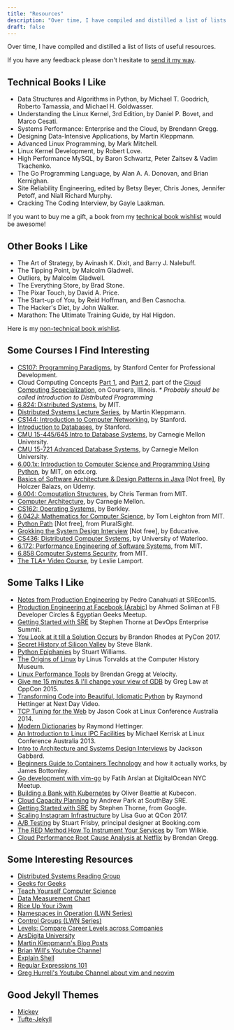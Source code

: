 ```yaml
---
title: "Resources"
description: "Over time, I have compiled and distilled a list of lists of useful resources."
draft: false
---
```


Over time, I have compiled and distilled a list of lists of useful resources.

If you have any feedback please don't hesitate to [send it my way](/contact/).

## Technical Books I Like

- Data Structures and Algorithms in Python, by Michael T. Goodrich, Roberto Tamassia, and Michael H. Goldwasser.
- Understanding the Linux Kernel, 3rd Edition, by Daniel P. Bovet, and Marco Cesati.
- Systems Performance: Enterprise and the Cloud, by Brendann Gregg.
- Designing Data-Intensive Applications, by Martin Kleppmann.
- Advanced Linux Programming, by Mark Mitchell.
- Linux Kernel Development, by Robert Love.
- High Performance MySQL, by Baron Schwartz, Peter Zaitsev & Vadim Tkachenko.
- The Go Programming Language, by Alan A. A. Donovan, and Brian Kernighan.
- Site Reliability Engineering, edited by Betsy Beyer, Chris Jones, Jennifer Petoff, and Niall Richard Murphy.
- Cracking The Coding Interview, by Gayle Laakman.

If you want to buy me a gift, a book from my [technical book wishlist](https://www.amazon.co.uk/hz/wishlist/ls/1ZVYP207HZR6H?type=wishlist&filter=unpurchased&sort=priority) would be awesome!

## Other Books I Like

- The Art of Strategy, by Avinash K. Dixit, and Barry J. Nalebuff.
- The Tipping Point, by Malcolm Gladwell.
- Outliers, by Malcolm Gladwell.
- The Everything Store, by Brad Stone.
- The Pixar Touch, by David A. Price.
- The Start-up of You, by Reid Hoffman, and Ben Casnocha.
- The Hacker's Diet, by John Walker.
- Marathon: The Ultimate Training Guide, by Hal Higdon.

Here is my [non-technical book wishlist](https://www.amazon.co.uk/hz/wishlist/ls/314HICF494KE3?type=wishlist&filter=unpurchased&sort=priority).

## Some Courses I Find Interesting

- [CS107: Programming Paradigms](https://see.stanford.edu/Course/CS107), by Stanford Center for Professional Development.
- Cloud Computing Concepts [Part 1](https://www.coursera.org/learn/cloud-computing), and [Part 2](https://www.coursera.org/learn/cloud-computing-2), part of the [Cloud Computing Scpecialization](https://www.coursera.org/specializations/cloud-computing), on Coursera, Illinois. _\* Probably should be called Introduction to Distributed Programming_
- [6.824: Distributed Systems](https://www.youtube.com/playlist?list=PLrw6a1wE39_tb2fErI4-WkMbsvGQk9_UB), by MIT.
- [Distributed Systems Lecture
  Series](https://www.youtube.com/playlist?list=PLeKd45zvjcDFUEv_ohr_HdUFe97RItdiB), by Martin
  Kleppmann.
- [CS144: Introduction to Computer Networking](https://www.youtube.com/playlist?list=PLoCMsyE1cvdWKsLVyf6cPwCLDIZnOj0NS), by Stanford.
- [Introduction to Databases](https://online.stanford.edu/courses/soe-ydatabases-databases), by Stanford.
- [CMU 15-445/645 Intro to Database Systems](https://www.youtube.com/playlist?list=PLSE8ODhjZXjbohkNBWQs_otTrBTrjyohi), by Carnegie Mellon University.
- [CMU 15-721 Advanced Database Systems](https://www.youtube.com/playlist?list=PLSE8ODhjZXja7K1hjZ01UTVDnGQdx5v5U), by Carnegie Mellon University.
- [6.00.1x: Introduction to Computer Science and Programming Using Python](https://www.edx.org/course/introduction-computer-science-mitx-6-00-1x-11), by MIT, on edx.org.
- [Basics of Software Architecture & Design Patterns in Java](https://www.udemy.com/basics-of-software-architecture-design-in-java/) \[Not free\], By Holczer Balazs, on Udemy.
- [6.004: Computation Structures](https://www.youtube.com/playlist?list=PLMmkIYwZrM0XDxELmwRluWcoqZ--dHk_D), by Chris Terman from MIT.
- [Computer Architecture](https://www.youtube.com/playlist?list=PL5PHm2jkkXmi5CxxI7b3JCL1TWybTDtKq), by Carnegie Mellon.
- [CS162: Operating Systems](https://www.youtube.com/playlist?list=PL--jIyXjDXf6Q4XA6q8RYnyChYzJ0K0F2), by Berkley.
- [6.042J: Mathematics for Computer Science](https://www.youtube.com/playlist?list=PLB7540DEDD482705B), by Tom Leighton from MIT.
- [Python Path](https://www.pluralsight.com/paths/python) \[Not free\], from PluralSight.
- [Grokking the System Design Interview](https://www.educative.io/collection/5668639101419520/5649050225344512) \[Not free\], by Educative.
- [CS436: Distributed Computer Systems](https://www.youtube.com/playlist?list=PLawkBQ15NDEkDJ5IyLIJUTZ1rRM9YQq6N), by University of Waterloo.
- [6.172: Performance Engineering of Software Systems](https://ocw.mit.edu/courses/electrical-engineering-and-computer-science/6-172-performance-engineering-of-software-systems-fall-2010/index.htm), from MIT.
- [6.858 Computer Systems Security](https://www.youtube.com/playlist?list=PLUl4u3cNGP62K2DjQLRxDNRi0z2IRWnNh), from MIT.
- [The TLA+ Video Course](http://lamport.azurewebsites.net/video/videos.html), by Leslie Lamport.

## Some Talks I Like

- [Notes from Production Engineering](https://www.youtube.com/watch?v=ugkkza3vKbc) by Pedro Canahuati at SREcon15.
- [Production Engineering at Facebook \[Arabic\]](https://www.youtube.com/watch?v=DeWkPsFq3cc) by Ahmed Soliman at FB Developer Circles & Egyptian Geeks Meetup.
- [Getting Started with SRE](https://www.youtube.com/watch?v=c-w_GYvi0eA) by Stephen Thorne at DevOps Enterprise Summit.
- [You Look at it till a Solution Occurs](https://www.youtube.com/watch?v=S0CU0VqcYhI) by Brandon Rhodes at PyCon 2017.
- [Secret History of Silicon Valley](https://www.youtube.com/watch?v=ZTC_RxWN_xo) by Steve Blank.
- [Python Epiphanies](https://www.youtube.com/watch?v=Pi9NpxAvYSs) by Stuart Williams.
- [The Origins of Linux](https://www.youtube.com/watch?v=WVTWCPoUt8w) by Linus Torvalds at the Computer History Museum.
- [Linux Performance Tools](https://www.youtube.com/watch?v=FJW8nGV4jxY&list=PLuIKgvdnYfKAj3uLKtNgu69VkAn023WOX) by Brendan Gregg at Velocity.
- [Give me 15 minutes & I'll change your view of GDB](https://www.youtube.com/watch?v=PorfLSr3DDI) by Greg Law at CppCon 2015.
- [Transforming Code into Beautiful, Idiomatic Python](https://www.youtube.com/watch?v=OSGv2VnC0go) by Raymond Hettinger at Next Day Video.
- [TCP Tuning for the Web](https://www.youtube.com/watch?v=gfYYggNkM20) by Jason Cook at Linux Conference Australia 2014.
- [Modern Dictionaries](https://www.youtube.com/watch?v=p33CVV29OG8) by Raymond Hettinger.
- [An Introduction to Linux IPC Facilities](https://www.youtube.com/watch?v=vU2HDf5ZhO4) by Michael Kerrisk at Linux Conference Australia 2013.
- [Intro to Architecture and Systems Design Interviews](https://www.youtube.com/watch?v=ZgdS0EUmn70) by Jackson Gabbard.
- [Beginners Guide to Containers Technology](https://www.youtube.com/watch?v=YsYzMPptB-k) and how it actually works, by James Bottomley.
- [Go development with vim-go](https://www.youtube.com/watch?v=7BqJ8dzygtU) by Fatih Arslan at DigitalOcean NYC Meetup.
- [Building a Bank with Kubernetes](https://www.youtube.com/watch?v=YkOY7DgXKyw) by Oliver Beattie at Kubecon.
- [Cloud Capacity Planning](https://www.youtube.com/watch?v=MDQ0uEUmLOo) by Andrew Park at SouthBay SRE.
- [Getting Started with SRE](https://www.youtube.com/watch?v=c-w_GYvi0eA&feature=youtu.be) by Stephen Thorne, from Google.
- [Scaling Instagram Infrastructure](https://www.youtube.com/watch?v=hnpzNAPiC0E&feature=youtu.be) by Lisa Guo at QCon 2017.
- [A/B Testing](https://www.youtube.com/watch?v=VQpQ0YHSfqM) by Stuart Frisby, principal designer at Booking.com
- [The RED Method How To Instrument Your Services](https://www.youtube.com/watch?v=TJLpYXbnfQ4) by Tom Wilkie.
- [Cloud Performance Root Cause Analysis at Netflix](https://www.youtube.com/watch?v=03EC8uA30Pw) by Brendan Gregg.

## Some Interesting Resources

- [Distributed Systems Reading Group](http://dsrg.pdos.csail.mit.edu/papers/)
- [Geeks for Geeks](https://www.geeksforgeeks.org)
- [Teach Yourself Computer Science](https://teachyourselfcs.com/)
- [Data Measurement Chart](http://www.wu.ece.ufl.edu/links/dataRate/DataMeasurementChart.html)
- [Rice Up Your i3wm](https://www.youtube.com/playlist?list=PL5ze0DjYv5DbCv9vNEzFmP6sU7ZmkGzcf)
- [Namespaces in Operation (LWN Series)](https://lwn.net/Articles/531114/)
- [Control Groups (LWN Series)](https://lwn.net/Articles/603762/)
- [Levels: Compare Career Levels across Companies](https://www.levels.fyi)
- [ArsDigita University](http://www.aduni.org/)
- [Martin Kleppmann's Blog Posts](https://martin.kleppmann.com/archive.html)
- [Brian Will's Youtube Channel](https://www.youtube.com/user/briantwill/featured)
- [Explain Shell](https://explainshell.com)
- [Regular Expressions 101](https://regex101.com)
- [Greg Hurrell's Youtube Channel about vim and neovim](https://www.youtube.com/channel/UCXPHFM88IlFn68OmLwtPmZA)

## Good Jekyll Themes

- [Mickey](https://github.com/vincentchan/mickey)
- [Tufte-Jekyll](https://github.com/clayh53/tufte-jekyll)
